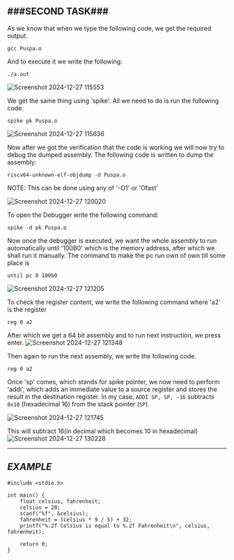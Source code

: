 ###SECOND TASK###
----
As we know that when we type the following code, we get the required output.
```
gcc Puspa.o
```
And to execute it we write the following:
```
./a.out
```

![Screenshot 2024-12-27 115553](https://github.com/user-attachments/assets/c69b4148-1609-4ce0-aa37-d20b9a2a789c)


We get the same thing using 'spike'. All we need to do is run the following code:
```
spike pk Puspa.o
```
![Screenshot 2024-12-27 115636](https://github.com/user-attachments/assets/29dc7a85-7a01-4352-8047-1f5180b27609)


Now after we got the verification that the code is working we will now try to debug the dumped assembly. The following code is written to dump the assembly:
```
riscv64-unknown-elf-objdump -d Puspa.o
```
NOTE: This can be done using any of '-O1' or 'Ofast'

![Screenshot 2024-12-27 120020](https://github.com/user-attachments/assets/b0a7c9aa-0983-4003-b973-ff334a7bff08)


To open the Debugger write the following command:
```
spike -d pk Puspa.o
```
Now once the debugger is executed, we want the whole assembly to run automatically until '100B0' which is the memory address, after which we shall run it manually. The command to make the pc run own of own till some place is
```
until pc 0 100b0
```
![Screenshot 2024-12-27 121205](https://github.com/user-attachments/assets/40ac49fe-6546-4f84-a0d7-cfe5bb272d18)


To check the register content, we write the following command where 'a2' is the register
```
reg 0 a2
```
After which we get a 64 bit assembly and to run next instruction, we press enter.
![Screenshot 2024-12-27 121348](https://github.com/user-attachments/assets/dd2ae935-dbb7-4e90-8693-8c9c94d0204d)


Then again to run the next assembly, we write the following code.
```
reg 0 a2
```
Once 'sp' comes, which stands for spike pointer, we now need to perform 'addi', which adds an immediate value to a source register and stores the result in the destination register. In my case, `ADDI SP, SP, -16` subtracts `0x10` (hexadecimal 16) from the stack pointer (`SP`).

![Screenshot 2024-12-27 121745](https://github.com/user-attachments/assets/87b9d62c-0349-467d-bebc-91e672a87830)


This will subtract 16(in decimal which becomes 10 in hexadecimal)
![Screenshot 2024-12-27 130228](https://github.com/user-attachments/assets/c81ec53d-0af5-45e8-a93c-9c8243211324)

----
*EXAMPLE*
-----
```
#include <stdio.h>

int main() {
    float celsius, fahrenheit;
    celsius = 28;
    scanf("%f", &celsius);
    fahrenheit = (celsius * 9 / 5) + 32;
    printf("%.2f Celsius is equal to %.2f Fahrenheit\n", celsius, fahrenheit);

    return 0;
}
```

